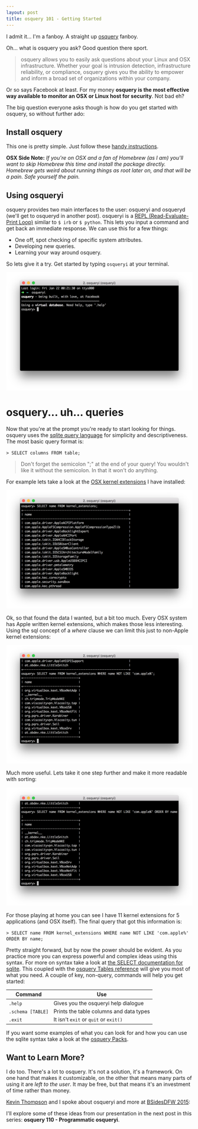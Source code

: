 ```yaml
---
layout: post
title: osquery 101 - Getting Started
---
```


I admit it... I'm a fanboy. A straight up [osquery](http://osquery.io) fanboy.

Oh... what is osquery you ask? Good question there sport.

> osquery allows you to easily ask questions about your Linux and OSX infrastructure. Whether your goal is intrusion detection, infrastructure reliability, or compliance, osquery gives you the ability to empower and inform a broad set of organizations within your company.

Or so says Facebook at least. For my money __osquery is the most effective way available to monitor an OSX or Linux host for security__. Not bad eh?

The big question everyone asks though is how do you get started with osquery, so without further ado:

## Install osquery

This one is pretty simple. Just follow these [handy instructions](https://osquery.io/downloads/).

__OSX Side Note:__ _If you're on OSX and a fan of Homebrew (as I am) you'll want to skip Homebrew this time and install the package directly. Homebrew gets weird about running things as root later on, and that will be a pain. Safe yourself the pain._

## Using osqueryi

osquery provides two main interfaces to the user: osqueryi and osqueryd (we'll get to osqueryd in another post). osqueryi is a [REPL (Read-Evaluate-Print Loop)](https://en.wikipedia.org/wiki/Read%E2%80%93eval%E2%80%93print_loop) similar to `$ irb` or `$ python`. This lets you input a command and get back an immediate response. We can use this for a few things:

- One off, spot checking of specific system attributes.
- Developing new queries.
- Learning your way around osquery.

So lets give it a try. Get started by typing `osqueryi` at your terminal.

![osqueryi Prompt](/public/osqueryi-prompt.png)

# osquery... uh... queries

Now that you're at the prompt you're ready to start looking for things. osquery uses the [sqlite query language](https://www.sqlite.org/lang.html) for simplicity and descriptiveness. The most basic query format is:

```
> SELECT columns FROM table;
```

> Don't forget the semicolon ";" at the end of your query! You wouldn't like it without the semicolon. In that it won't do anything.

For example lets take a look at the [OSX kernel extensions](https://developer.apple.com/library/mac/documentation/Darwin/Conceptual/KernelProgramming/Extend/Extend.html) I have installed:

![select from example](/public/osqueryi-selectfrom.png)

Ok, so that found the data I wanted, but a bit too much. Every OSX system has Apple written kernel extensions, which makes those less interesting. Using the sql concept of a _where_ clause we can limit this just to non-Apple kernel extensions:

![select from where example](/public/osqueryi-selectfromwhere.png)

Much more useful. Lets take it one step further and make it  more readable with sorting:

![select from where example](/public/osqueryi-selectfromwhereorderby.png)

For those playing at home you can see I have 11 kernel extensions for 5 applications (and OSX itself). The final query that got this information is:

```
> SELECT name FROM kernel_extensions WHERE name NOT LIKE 'com.apple%' ORDER BY name;
```

Pretty straight forward, but by now the power should be evident. As you practice more you can express powerful and complex ideas using this syntax. For more on syntax take a look at [the SELECT documentation for sqlite](https://www.sqlite.org/lang_select.html). This coupled with the [osquery Tables reference](https://osquery.io/docs/tables/) will give you most of what you need. A couple of key, non-query, commands will help you get started:

| Command | Use |
| ------- | --- |
| `.help` | Gives you the osqueryi help dialogue
| `.schema [TABLE]` | Prints the table columns and data types |
| `.exit` | It isn't `exit` or `quit` or `exit()` |

If you want some examples of what you can look for and how you can use the sqlite syntax take a look at the [osquery Packs](https://osquery.io/docs/packs/).

## Want to Learn More?

I do too. There's a lot to osquery. It's not a solution, it's a framework. On one hand that makes it customizable, on the other that means many parts of using it are _left to the user_. It may be free, but that means it's an investment of time rather than money.

[Kevin Thompson](https://twitter.com/bfist) and I spoke about osqueryi and more at [BSidesDFW 2015](http://www.securitybsides.com/w/page/79986053/BSidesDFW):

<script async class="speakerdeck-embed" data-id="ba9cf2f4fb8144068f5656ff32d69689" data-ratio="1.77777777777778" src="//speakerdeck.com/assets/embed.js"></script>

I'll explore some of these ideas from our presentation in the next post in this series: __osquery 110 - Programmatic osqueryi__.
